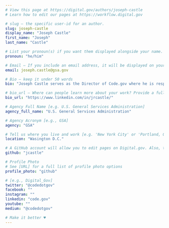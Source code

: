 ```yaml
---
# View this page at https://digital.gov/authors/joseph-castle
# Learn how to edit our pages at https://workflow.digital.gov

# slug — the specific user-id for an author.
slug: joseph-castle
display_name: "Joseph Castle"
first_name: "Joseph"
last_name: "Castle"

# List your pronoun(s) if you want them displayed alongside your name. If blank, we'll use just your name. Learn more http://mypronouns.org
pronoun: "he/him"

# Email — If you include an email address, it will be displayed on your profile page
email: joseph.castle@gsa.gov

# Bio — keep it under 50 words
bio: "Joseph Castle serves as the Director of Code.gov where he is responsible for the implementation of the White House’s Federal Source Code Policy (FSCP). His duties with Code.gov include the development of the technical platform and federal agency progress with policy implementation. Mr. Castle served in the Obama Administration, is a recent Fed100 recipient, and a Ph.D. candidate with a dissertation focused on OSS publication in the federal sector."

# bio_url — Where can people learn more about your work? Provide a full URL [e.g. 'https://www.example.gov/']
bio_url: "https://www.linkedin.com/in/jrcastle/"

# Agency Full Name [e.g. U.S. General Services Administration]
agency_full_name: "U.S. General Services Administration"

# Agency Acronym [e.g., GSA]
agency: "GSA"

# Tell us where you live and work [e.g. 'New York City' or 'Portland, OR']
location: "Wasington D.C."

# A GitHub account will allow you to edit pages on Digital.gov. Also, the image used in your GitHub account can be used to populate your digital.gov profile photo. Learn more about getting a Github account at [URL]
github: "jcastle"

# Profile Photo
# See [URL] for a full list of profile photo options
profile_photo: "github"

# [e.g., Digital_Gov]
twitter: "@codedotgov"
facebook: ""
instagram: ""
linkedin: "code.gov"
youtube: ""
medium: "@codedotgov"

# Make it better ♥
---
```

